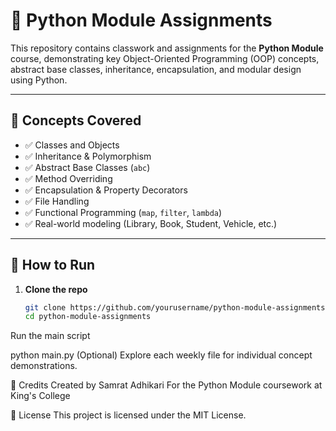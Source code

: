 # 📘 Python Module Assignments

This repository contains classwork and assignments for the **Python Module** course, demonstrating key Object-Oriented Programming (OOP) concepts, abstract base classes, inheritance, encapsulation, and modular design using Python.

---

## 🧠 Concepts Covered

- ✅ Classes and Objects  
- ✅ Inheritance & Polymorphism  
- ✅ Abstract Base Classes (`abc`)  
- ✅ Method Overriding  
- ✅ Encapsulation & Property Decorators  
- ✅ File Handling  
- ✅ Functional Programming (`map`, `filter`, `lambda`)  
- ✅ Real-world modeling (Library, Book, Student, Vehicle, etc.)

---

## 🚀 How to Run

1. **Clone the repo**  
   ```bash
   git clone https://github.com/yourusername/python-module-assignments.git
   cd python-module-assignments
Run the main script

python main.py
(Optional) Explore each weekly file for individual concept demonstrations.

🙌 Credits
Created by Samrat Adhikari
For the Python Module coursework at King's College

📄 License
This project is licensed under the MIT License.

